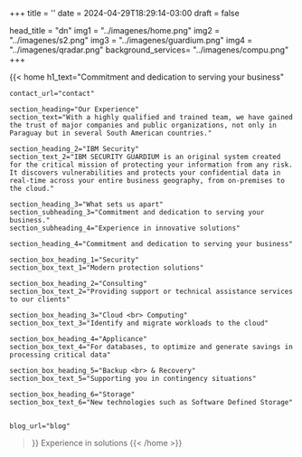 +++
title = ''
date = 2024-04-29T18:29:14-03:00
draft = false

head_title  = "dn"
img1 = "../imagenes/home.png"
img2 = "../imagenes/s2.png"
img3 = "../imagenes/guardium.png"
img4 = "../imagenes/qradar.png"
background_services= "../imagenes/compu.png"
+++

{{< home 
    h1_text="Commitment and dedication to serving your business"

    contact_url="contact"
    
    section_heading="Our Experience"
    section_text="With a highly qualified and trained team, we have gained the trust of major companies and public organizations, not only in Paraguay but in several South American countries." 
    
    section_heading_2="IBM Security" 
    section_text_2="IBM SECURITY GUARDIUM is an original system created for the critical mission of protecting your information from any risk. It discovers vulnerabilities and protects your confidential data in real-time across your entire business geography, from on-premises to the cloud."
    
    section_heading_3="What sets us apart" 
    section_subheading_3="Commitment and dedication to serving your business." 
    section_subheading_4="Experience in innovative solutions"
    
    section_heading_4="Commitment and dedication to serving your business"  
    
    section_box_heading_1="Security"  
    section_box_text_1="Modern protection solutions"
    
    section_box_heading_2="Consulting"  
    section_box_text_2="Providing support or technical assistance services to our clients"
    
    section_box_heading_3="Cloud <br> Computing"  
    section_box_text_3="Identify and migrate workloads to the cloud"
    
    section_box_heading_4="Applicance"  
    section_box_text_4="For databases, to optimize and generate savings in processing critical data"
    
    section_box_heading_5="Backup <br> & Recovery"  
    section_box_text_5="Supporting you in contingency situations"
    
    section_box_heading_6="Storage"  
    section_box_text_6="New technologies such as Software Defined Storage"


    blog_url="blog"
>}}
Experience in solutions
{{< /home >}}

